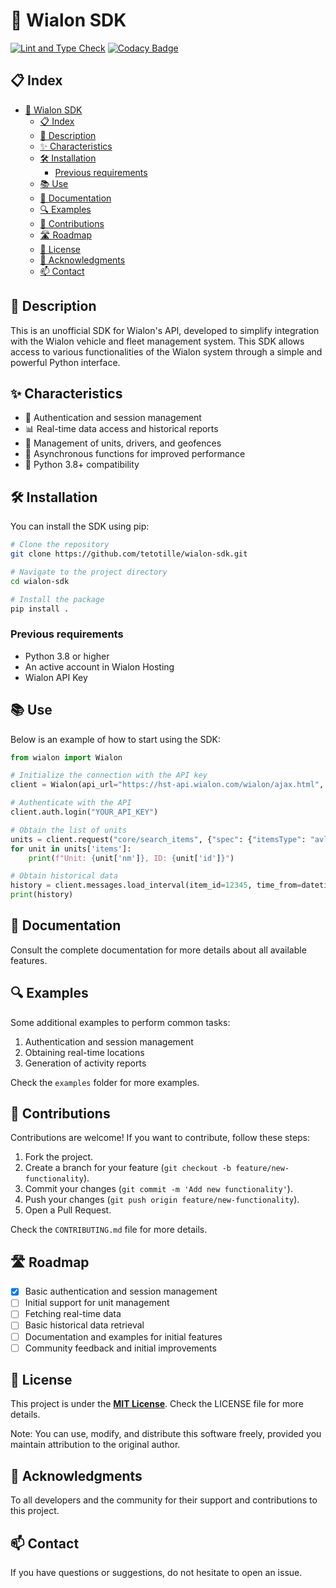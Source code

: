 # 🚀 Wialon SDK

[![Lint and Type Check](https://github.com/tetotille/python-wialon-sdk/actions/workflows/python-package.yml/badge.svg?branch=main)](https://github.com/tetotille/python-wialon-sdk/actions/workflows/python-package.yml)
[![Codacy Badge](https://app.codacy.com/project/badge/Grade/c7748bd584ca463d82fd94154b8d7716)](https://app.codacy.com/gh/tetotille/python-wialon-sdk/dashboard?utm_source=gh&utm_medium=referral&utm_content=&utm_campaign=Badge_grade)

## 📋 Index

- [🚀 Wialon SDK](#-wialon-sdk)
  - [📋 Index](#-index)
  - [🚀 Description](#-description)
  - [✨ Characteristics](#-characteristics)
  - [🛠 Installation](#-installation)
    - [Previous requirements](#previous-requirements)
  - [📚 Use](#-use)
  - [📄 Documentation](#-documentation)
  - [🔍 Examples](#-examples)
  - [🤝 Contributions](#-contributions)
  - [🛣 Roadmap](#-roadmap)
  - [📄 License](#-license)
  - [💬 Acknowledgments](#-acknowledgments)
  - [📫 Contact](#-contact)

## 🚀 Description

This is an unofficial SDK for Wialon's API, developed to simplify integration with the Wialon vehicle and fleet management system. This SDK allows access to various functionalities of the Wialon system through a simple and powerful Python interface.

## ✨ Characteristics

- 📡 Authentication and session management
- 📊 Real-time data access and historical reports
- 🚗 Management of units, drivers, and geofences
- 🔄 Asynchronous functions for improved performance
- 🔧 Python 3.8+ compatibility

## 🛠 Installation

You can install the SDK using pip:

```bash
# Clone the repository
git clone https://github.com/tetotille/wialon-sdk.git

# Navigate to the project directory
cd wialon-sdk

# Install the package
pip install .
```

### Previous requirements

- Python 3.8 or higher
- An active account in Wialon Hosting
- Wialon API Key

## 📚 Use

Below is an example of how to start using the SDK:

```python
from wialon import Wialon

# Initialize the connection with the API key
client = Wialon(api_url="https://hst-api.wialon.com/wialon/ajax.html", api_key="YOUR_API_KEY")

# Authenticate with the API
client.auth.login("YOUR_API_KEY")

# Obtain the list of units
units = client.request("core/search_items", {"spec": {"itemsType": "avl_unit", "propName": "sys_name", "propValueMask": "*", "sortType": "sys_name"}, "force": 1, "flags": 1, "from": 0, "to": 0})
for unit in units['items']:
    print(f"Unit: {unit['nm']}, ID: {unit['id']}")

# Obtain historical data
history = client.messages.load_interval(item_id=12345, time_from=datetime(2023, 1, 1), time_to=datetime(2023, 1, 2))
print(history)
```

## 📄 Documentation

Consult the complete documentation for more details about all available features.

## 🔍 Examples

Some additional examples to perform common tasks:

1. Authentication and session management
2. Obtaining real-time locations
3. Generation of activity reports

Check the `examples` folder for more examples.

## 🤝 Contributions

Contributions are welcome! If you want to contribute, follow these steps:

1. Fork the project.
2. Create a branch for your feature (`git checkout -b feature/new-functionality`).
3. Commit your changes (`git commit -m 'Add new functionality'`).
4. Push your changes (`git push origin feature/new-functionality`).
5. Open a Pull Request.

Check the `CONTRIBUTING.md` file for more details.

## 🛣 Roadmap

- [x] Basic authentication and session management
- [ ] Initial support for unit management
- [ ] Fetching real-time data
- [ ] Basic historical data retrieval
- [ ] Documentation and examples for initial features
- [ ] Community feedback and initial improvements

## 📄 License

This project is under the **[MIT License](LICENSE)**. Check the LICENSE file for more details.

Note: You can use, modify, and distribute this software freely, provided you maintain attribution to the original author.

## 💬 Acknowledgments

To all developers and the community for their support and contributions to this project.

## 📫 Contact

If you have questions or suggestions, do not hesitate to open an issue.
